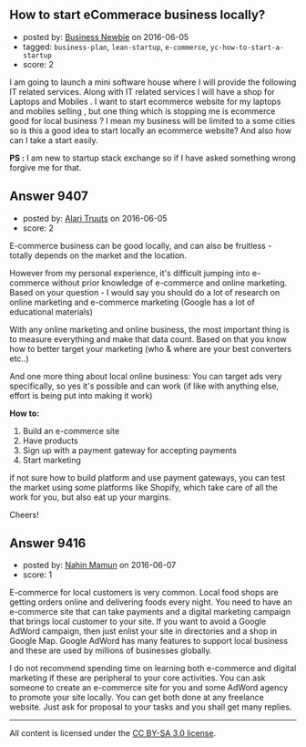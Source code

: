 ## How to start eCommerace business locally?

- posted by: [Business Newbie](https://stackexchange.com/users/7820309/business-newbie) on 2016-06-05
- tagged: `business-plan`, `lean-startup`, `e-commerce`, `yc-how-to-start-a-startup`
- score: 2

I am going to launch a mini software house where I will provide the following IT related services. Along with IT related services I will have a shop for Laptops and Mobiles . I want to start ecommerce website for my laptops and mobiles selling , but one thing which is stopping me is ecommerce good for local business ? I mean my business will be limited to a some cities so is this a good idea to start locally an ecommerce website? And also how can I take a start easily.

**PS :** I am new to startup stack exchange so if I have asked something wrong forgive me for that. 


## Answer 9407

- posted by: [Alari Truuts](https://stackexchange.com/users/5357302/alari-truuts) on 2016-06-05
- score: 2

E-commerce business can be good locally, and can also be fruitless - totally depends on the market and the location.

However from my personal experience, it's difficult jumping into e-commerce without prior knowledge of e-commerce and online marketing. Based on your question - I would say you should do a lot of research on online marketing and e-commerce marketing (Google has a lot of educational materials)

With any online marketing and online business, the most important thing is to measure everything and make that data count. Based on that you know how to better target your marketing (who & where are your best converters etc..)

And one more thing about local online business: You can target ads very specifically, so yes it's possible and can work (if like with anything else, effort is being put into making it work)

**How to:**
<ol>
<li>Build an e-commerce site</li>
<li>Have products</li>
<li>Sign up with a payment gateway for accepting payments</li>
<li>Start marketing</li>
</ol>

if not sure how to build platform and use payment gateways, you can test the market using some platforms like Shopify, which take care of all the work for you, but also eat up your margins.

Cheers!


## Answer 9416

- posted by: [Nahin Mamun](https://stackexchange.com/users/8594149/nahin-mamun) on 2016-06-07
- score: 1

E-commerce for local customers is very common. Local food shops are getting orders online and delivering foods every night. You need to have an e-commerce site that can take payments and a digital marketing campaign that brings local customer to your site. If you want to avoid a Google AdWord campaign, then just enlist your site in directories and a shop in Google Map. Google AdWord has many features to support local business and these are used by millions of businesses globally.

I do not recommend spending time on learning both e-commerce and digital marketing if these are peripheral to your core activities. You can ask someone to create an e-commerce site for you and some AdWord agency to promote your site locally. You can get both done at any freelance website. Just ask for proposal to your tasks and you shall get many replies. 



---

All content is licensed under the [CC BY-SA 3.0 license](https://creativecommons.org/licenses/by-sa/3.0/).
